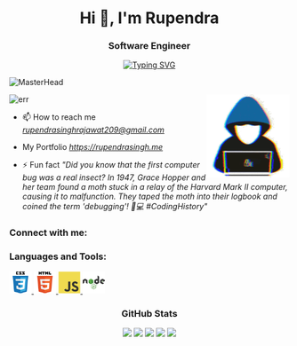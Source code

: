 
<h1 align="center">Hi 👋, I'm Rupendra</h1>

<h3 align="center">Software Engineer</h3>

<div align="center">
<a href="#"><img src="https://readme-typing-svg.demolab.com?font=Fira+Code&size=27&pause=1000&color=blue &width=470&lines=Hello+Fellow+%3C%2FDevelopers%3E;if(brain!%3Dempty)+keepCoding()+;else++orderCoffee()+" alt="Typing SVG" /></a>
<!-- [![Typing SVG](https://readme-typing-svg.demolab.com?font=Fira+Code&pause=1000&width=435&lines=Hello+Fellow+%3C%2FDevelopers%3E;if(brain+!%3D+empty)+%7B++keepCoding()++%7D+;else+%7B++orderCoffee()++%7D)](https://git.io/typing-svg) -->
</div>

![MasterHead](https://miro.medium.com/max/1400/1*OxT7UjIwhklKE8d8SFyo7g.gif)

<img src = "https://github.com/0xAbdulKhalid/0xAbdulKhalid/raw/main/assets/mdImages/about_me.gif" width = 150px align="right">

<p align="left"> <img src="https://komarev.com/ghpvc/?username=RupendraSinghRajawat&label=Profile%20views&color=0e75b6&style=flat" alt="err" /></p>

- 📫 How to reach me *rupendrasinghrajawat209@gmail.com*
- My Portfolio *https://rupendrasingh.me*

- ⚡ Fun fact *"Did you know that the first computer bug was a real insect? In 1947, Grace Hopper and her team found a moth stuck in a relay of the Harvard Mark II computer, causing it to malfunction. They taped the moth into their logbook and coined the term 'debugging'! 🐛💻 #CodingHistory"*


<h3 align="left">Connect with me:</h3>
<p align="left">

<a href="https://instagram.com/_rupendrasinghrajawat_" target="blank"></a>
</p>


<h3 align="left">Languages and Tools:</h3>
<p align="left">   <a href="https://www.w3schools.com/css/" target="_blank" rel="noreferrer"> <img src="https://raw.githubusercontent.com/devicons/devicon/master/icons/css3/css3-original-wordmark.svg" alt="css3" width="40" height="40"/> </a> <a href="https://www.w3.org/html/" target="_blank" rel="noreferrer"> <img src="https://raw.githubusercontent.com/devicons/devicon/master/icons/html5/html5-original-wordmark.svg" alt="html5" width="40" height="40"/> </a> <a href="https://developer.mozilla.org/en-US/docs/Web/JavaScript" target="_blank" rel="noreferrer"> <img src="https://raw.githubusercontent.com/devicons/devicon/master/icons/javascript/javascript-original.svg" alt="javascript" width="40" height="40"/> </a> <a href="https://nodejs.org" target="_blank" rel="noreferrer"> <img src="https://raw.githubusercontent.com/devicons/devicon/master/icons/nodejs/nodejs-original-wordmark.svg" alt="nodejs" width="40" height="40"/> </a> </p>

<div>
<h3 align="center">GitHub Stats</h3>
<p align="center">
<img src="http://github-profile-summary-cards.vercel.app/api/cards/profile-details?username=RupendraSinghRajawat&theme=github_dark">
<img src="http://github-profile-summary-cards.vercel.app/api/cards/repos-per-language?username=RupendraSinghRajawat&theme=github_dark">
<img src="http://github-profile-summary-cards.vercel.app/api/cards/most-commit-language?username=RupendraSinghRajawat&theme=github_dark">
<img src="http://github-profile-summary-cards.vercel.app/api/cards/stats?username=RupendraSinghRajawat&theme=github_dark">
<img src="http://github-profile-summary-cards.vercel.app/api/cards/productive-time?username=RupendraSinghRajawat&theme=github_dark&utcOffset=8">
</p>
</div>
<!--
**RupendraSinghRajawat/RupendraSinghRajawat** is a ✨ _special_ ✨ repository because its `README.md` (this file) appears on your GitHub profile.

Here are some ideas to get you started:

- 🔭 I’m currently working on ...
- 🌱 I’m currently learning ...
- 👯 I’m looking to collaborate on ...
- 🤔 I’m looking for help with ...
- 💬 Ask me about ...
- 📫 How to reach me: ...
- 😄 Pronouns: ...
- ⚡ Fun fact: ...
-->
